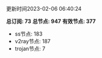 更新时间2023-02-06 06:40:24

**总订阅: 73**
**总节点: 947**
**有效节点: 377**
- ss节点: 183
- v2ray节点: 187
- trojan节点: 7

